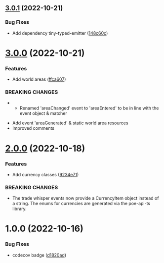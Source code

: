 ## [3.0.1](https://github.com/moepmoep12/poe-log-events/compare/v3.0.0...v3.0.1) (2022-10-21)


### Bug Fixes

* Add dependency tiny-typed-emitter ([148c60c](https://github.com/moepmoep12/poe-log-events/commit/148c60c9aac1efc41c1e33dc281854019ba84b14))

# [3.0.0](https://github.com/moepmoep12/poe-log-events/compare/v2.0.0...v3.0.0) (2022-10-21)


### Features

* Add world areas ([ffca607](https://github.com/moepmoep12/poe-log-events/commit/ffca607702b80d47f3add9a5401bc19622ad76d8))


### BREAKING CHANGES

* - Renamed 'areaChanged' event to 'areaEntered' to be in line with the event object & matcher
- Add event 'areaGenerated' & static world area resources
- Improved comments

# [2.0.0](https://github.com/moepmoep12/poe-log-events/compare/v1.0.0...v2.0.0) (2022-10-18)


### Features

* Add currency classes ([9234e71](https://github.com/moepmoep12/poe-log-events/commit/9234e71dd89f9e9f745ea8f59a8ecfbd6a4a24d9))


### BREAKING CHANGES

* The trade whisper events now provide a CurrencyItem object
instead of a string.
The enums for currencies are generated via the poe-api-ts library.

# 1.0.0 (2022-10-16)


### Bug Fixes

* codecov badge ([d1820ad](https://github.com/moepmoep12/poe-log-events/commit/d1820adfaf20592b10edf5ae179d31b585a98c1a))
